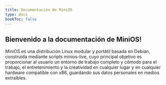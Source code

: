 ```yaml
---
title: Documentación de MiniOS
type: docs
bookToc: false
---
```


## Bienvenido a la documentación de MiniOS!

MiniOS es una distribución Linux modular y portátil basada en Debian, construida mediante scripts minios-live, cuyo principal objetivo es proporcionar al usuario un entorno de trabajo completo y cómodo para el trabajo, el entretenimiento y la creatividad en cualquier lugar y en cualquier hardware compatible con x86, guardando sus datos personales en medios extraíbles.